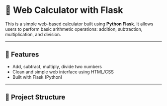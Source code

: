 # 🧮 Web Calculator with Flask

This is a simple web-based calculator built using **Python Flask**. It allows users to perform basic arithmetic operations: addition, subtraction, multiplication, and division.

---

## 🚀 Features

- Add, subtract, multiply, divide two numbers
- Clean and simple web interface using HTML/CSS
- Built with Flask (Python)

---

## 📁 Project Structure

